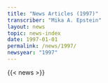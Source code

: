 ```yaml
---
title: "News Articles (1997)"
transcriber: "Mika A. Epstein"
layout: news
topic: news-index
date: 1997-01-01
permalink: /news/1997/
newsyear: "1997"
---
```


{{< news >}}
